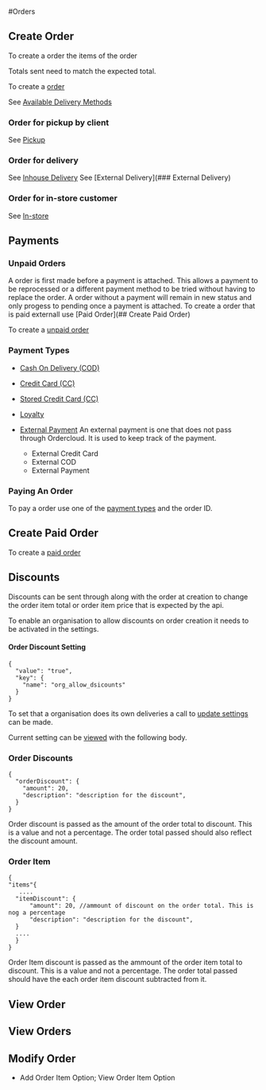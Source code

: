 #Orders

## Create Order

To create a order the items of the order

Totals sent need to match the expected total.

To create a [order](https://docs.ordercloud.com/#!/orders/CreateOrders)


See [Available Delivery Methods](#delivery-types)

### Order for pickup by client

See [Pickup](#self-pickup)

### Order for delivery

See [Inhouse Delivery](#inhouse-delivery)
See [External Delivery](### External Delivery)

### Order for in-store customer

See [In-store](#instore)

## Payments

### Unpaid Orders

A order is first made before a payment is attached. This allows a payment to be reprocessed or a different payment method to be tried without having to replace the order. A order without a payment will remain in new status and only progess to pending once a payment is attached. To create a order that is paid externall use [Paid Order](## Create Paid Order)

To create a [unpaid order](https://docs.ordercloud.com/#!/orders/CreateOrders)

### Payment Types

* [Cash On Delivery (COD)](https://docs.ordercloud.com/#!/orders/payViaCOD)

* [Credit Card (CC)](https://docs.ordercloud.com/#!/orders/payViaCreditCard)

* [Stored Credit Card (CC)](https://docs.ordercloud.com/#!/orders/payViaCreditCard)

* [Loyalty](https://docs.ordercloud.com/#!/orders/payViaExternalMethod)

* [External Payment](https://docs.ordercloud.com/#!/orders/payViaExternalMethod)
    An external payment is one that does not pass through Ordercloud. It is used to keep track of the payment.
    * External Credit Card
    * External COD
    * External Payment

### Paying An Order

To pay a order use one of the [payment types](#payment-types) and the order ID.


## Create Paid Order

To create a [paid order](https://docs.ordercloud.com/#!/orders/CreateOrders)



## Discounts

Discounts can be sent through along with the order at creation to change the order item total or order item price that is expected by the api.

To enable an organisation to allow discounts on order creation it needs to be activated in the settings.

#### Order Discount Setting

```
{
  "value": "true",
  "key": {
    "name": "org_allow_dsicounts"
  }
}

```

To set that a organisation does its own deliveries a call to [update settings]() can be made.

Current setting can be [viewed](https://docs.ordercloud.com/#!/organisations/getOrganisationSettingsForTag_0) with the following body.


### Order Discounts

```
{
  "orderDiscount": {
    "amount": 20,
    "description": "description for the discount",
  }
}

```

Order discount is passed as the amount of the order total to discount. This is a value and not a percentage. The order total passed should also reflect the discount amount.




### Order Item

```
{
"items"{
   ....
  "itemDiscount": {
      "amount": 20, //ammount of discount on the order total. This is nog a percentage
      "description": "description for the discount",
  }
  ....
  }
}
```


Order Item discount is passed as the ammount of the order item total to discount. This is a value and not a percentage. The order total passed should have the  each order item discount subtracted from it.

## View Order

## View Orders

## Modify Order



* Add Order Item Option; View Order Item Option
